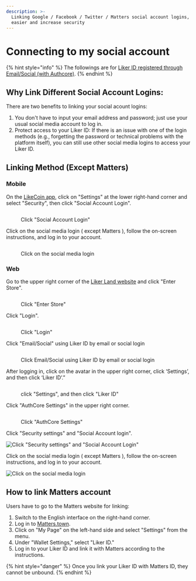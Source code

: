 ```yaml
---
description: >-
  Linking Google / Facebook / Twitter / Matters social account logins, login
  easier and increase security
---
```


# Connecting to my social account

{% hint style="info" %}
The followings are for [Liker ID registered through Email/Social (with Authcore)](./).
{% endhint %}

## Why Link Different Social Account Logins:

There are two benefits to linking your social acount logins:

1. You don't have to input your email address and password; just use your usual social media account to log in.
2. Protect access to your Liker ID: If there is an issue with one of the login methods (e.g., forgetting the password or technical problems with the platform itself), you can still use other social media logins to access your Liker ID.

## Linking Method (Except Matters)

### Mobile

On the [LikeCoin app](../../liker-land/download.md), click on "Settings" at the lower right-hand corner and select "Security", then click "Social Account Login".

<figure><img src="../../../.gitbook/assets/social-media-logins-mobile-en.png" alt=""><figcaption><p>Click "Social Account Login"</p></figcaption></figure>

Click on the social media login ( except Matters ), follow the on-screen instructions, and log in to your account.

<figure><img src="../../../.gitbook/assets/social-media-logins-mobile-settings-en.png" alt=""><figcaption><p>Click on the social media login</p></figcaption></figure>

### Web

Go to the upper right corner of the [Liker Land website](https://liker.land/en) and click "Enter Store".

<figure><img src="../../../.gitbook/assets/Authcore 1-en.png" alt=""><figcaption><p> Click "Enter Store"</p></figcaption></figure>

Click "Login".

<figure><img src="../../../.gitbook/assets/Authcore 2-en.png" alt=""><figcaption><p>Click "Login"</p></figcaption></figure>

Click "Email/Social" using Liker ID by email or social login

<figure><img src="../../../.gitbook/assets/Authcore 3-en.png" alt=""><figcaption><p>Click Email/Social using Liker ID by email or social login</p></figcaption></figure>

After logging in, click on the avatar in the upper right corner, click ‘Settings’, and then click ‘Liker ID’.”

<figure><img src="../../../.gitbook/assets/Authcore Liker ID-en.png" alt=""><figcaption><p>click "Settings", and then click "Liker ID"</p></figcaption></figure>

Click "AuthCore Settings" in the upper right corner.

<figure><img src="../../../.gitbook/assets/Authcore settings-en.png" alt=""><figcaption><p>Click "AuthCore Settings"</p></figcaption></figure>

Click "Security settings" and "Social Account login".

![Click "Security settings" and "Social Account Login"](../../../.gitbook/assets/social-media-logins-1-en.png)

Click on the social media login ( except Matters ), follow the on-screen instructions, and log in to your account.

![Click on the social media login](../../../.gitbook/assets/social-media-logins-2-en.png)

## **How to link Matters account**

Users have to go to the Matters website for linking:

1. Switch to the English interface on the right-hand corner.
2. Log in to [Matters.town](https://matters.town/).
3. Click on "My Page" on the left-hand side and select "Settings" from the menu.
4. Under "Wallet Settings," select "Liker ID."
5. Log in to your Liker ID and link it with Matters according to the instructions.

{% hint style="danger" %}
Once you link your Liker ID with Matters ID, they cannot be unbound.
{% endhint %}
